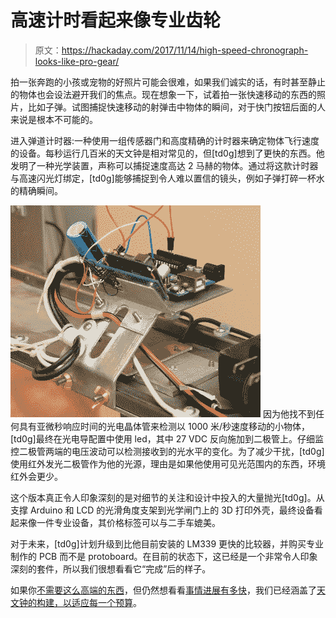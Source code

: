 # 高速计时看起来像专业齿轮

> 原文：<https://hackaday.com/2017/11/14/high-speed-chronograph-looks-like-pro-gear/>

拍一张奔跑的小孩或宠物的好照片可能会很难，如果我们诚实的话，有时甚至静止的物体也会设法避开我们的焦点。现在想象一下，试着拍一张快速移动的东西的照片，比如子弹。试图捕捉快速移动的射弹击中物体的瞬间，对于快门按钮后面的人来说是根本不可能的。

进入弹道计时器:一种使用一组传感器门和高度精确的计时器来确定物体飞行速度的设备。每秒运行几百米的天文钟是相对常见的，但[td0g]想到了更快的东西。他发明了一种光学装置，声称可以捕捉速度高达 2 马赫的物体。通过将这款计时器与高速闪光灯绑定，[td0g]能够捕捉到令人难以置信的镜头，例如子弹打碎一杯水的精确瞬间。

[![](img/6a01af7795e6dd50f0aae28669bcced4.png)](https://hackaday.com/wp-content/uploads/2017/11/chrono_detail.jpg) 因为他找不到任何具有亚微秒响应时间的光电晶体管来检测以 1000 米/秒速度移动的小物体，[td0g]最终在光电导配置中使用 led，其中 27 VDC 反向施加到二极管上。仔细监控二极管两端的电压波动可以检测接收到的光水平的变化。为了减少干扰，[td0g]使用红外发光二极管作为他的光源，理由是如果他使用可见光范围内的东西，环境红外会更少。

这个版本真正令人印象深刻的是对细节的关注和设计中投入的大量抛光[td0g]。从支撑 Arduino 和 LCD 的光滑角度支架到光学闸门上的 3D 打印外壳，最终设备看起来像一件专业设备，其价格标签可以与二手车媲美。

对于未来，[td0g]计划升级到比他目前安装的 LM339 更快的比较器，并购买专业制作的 PCB 而不是 protoboard。在目前的状态下，这已经是一个非常令人印象深刻的套件，所以我们很想看看它“完成”后的样子。

如果你[不需要这么高端的东西](https://hackaday.com/2011/02/06/paintball-chronograph/)，但仍然想看看[事情进展有多快](https://hackaday.com/2016/05/05/35-mph-nerf-darts/)，我们已经涵盖了[天文钟的构建，以适应每一个预算](https://hackaday.com/2014/08/03/supersonic-nerf-dart-speedometer/)。